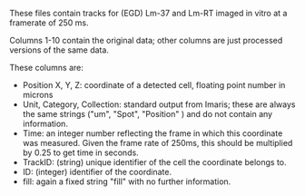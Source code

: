 These files contain tracks for (EGD) Lm-37 and Lm-RT imaged in vitro at
a framerate of 250 ms. 

Columns 1-10 contain the original data; other columns are just processed
versions of the same data.

These columns are:
- Position X, Y, Z: coordinate of a detected cell, floating point number in 
microns
- Unit, Category, Collection: standard output from Imaris; these are always
the same strings ("um", "Spot", "Position" ) and do not contain any information.
- Time: an integer number reflecting the frame in which this coordinate was
measured. Given the frame rate of 250ms, this should be multiplied by 0.25 to 
get time in seconds.
- TrackID: (string) unique identifier of the cell the coordinate belongs to.
- ID: (integer) identifier of the coordinate.
- fill: again a fixed string "fill" with no further information.
